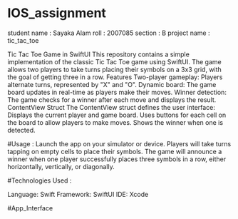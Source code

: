 # IOS_assignment
student name : Sayaka Alam
roll : 2007085
section : B
project name : tic_tac_toe

Tic Tac Toe Game in SwiftUI
This repository contains a simple implementation of the classic Tic Tac Toe game using SwiftUI. The game allows two players to take turns placing their symbols on a 3x3 grid, with the goal of getting three in a row.
Features
Two-player gameplay: Players alternate turns, represented by "X" and "O".
Dynamic board: The game board updates in real-time as players make their moves.
Winner detection: The game checks for a winner after each move and displays the result.
ContentView Struct
The ContentView struct defines the user interface:
Displays the current player and game board.
Uses buttons for each cell on the board to allow players to make moves.
Shows the winner when one is detected.

#Usage :
Launch the app on your simulator or device.
Players will take turns tapping on empty cells to place their symbols.
The game will announce a winner when one player successfully places three symbols in a row, either horizontally, vertically, or diagonally.


#Technologies Used :

Language: Swift
Framework: SwiftUI
IDE: Xcode

#App_Interface
